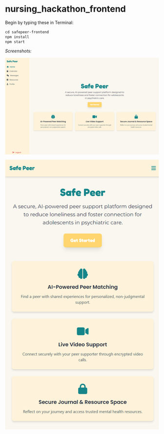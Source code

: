 # nursing_hackathon_frontend

Begin by typing these in Terminal:
```
cd safepeer-frontend
npm install
npm start
```

*Screenshots:*

![Desktop](./v1-desktop.png)

![Mobile](./v1-mobile.png)